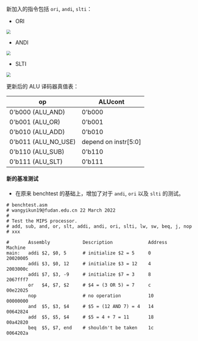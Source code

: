 

新加入的指令包括 `ori`, `andi`, `slti`：

- ORI

<img src="https://cdn.jsdelivr.net/gh/ekonwang/images@master/img/ori.png" style="zoom:70%;" />

- ANDI

<img src="https://cdn.jsdelivr.net/gh/ekonwang/images@master/img/andi.png" style="zoom:70%;" />

- SLTI

<img src="https://cdn.jsdelivr.net/gh/ekonwang/images@master/img/slti.png" style="zoom:70%;"/>

更新后的 ALU 译码器真值表：

| op                  | ALUcont              |
| ------------------- | -------------------- |
| 0'b000 (ALU_AND)    | 0'b000               |
| 0'b001 (ALU_OR)     | 0'b001               |
| 0'b010 (ALU_ADD)    | 0'b010               |
| 0'b011 (ALU_NO_USE) | depend on instr[5:0] |
| 0'b110 (ALU_SUB)    | 0'b110               |
| 0'b111 (ALU_SLT)    | 0'b111               |

#### 新的基准测试

- 在原来 benchtest 的基础上，增加了对于 `andi`, `ori` 以及 `slti` 的测试。

```assembly
# benchtest.asm
# wangyikun19@fudan.edu.cn 22 March 2022
#
# Test the MIPS processor.
# add, sub, and, or, slt, addi, andi, ori, slti, lw, sw, beq, j, nop
# xxx

#       Assembly		    Description             Address     Machine
main:   addi $2, $0, 5      # initialize $2 = 5     0           20020005
        addi $3, $0, 12     # initialize $3 = 12    4           2003000c
        addi $7, $3, -9     # initialize $7 = 3     8           2067fff7
        or   $4, $7, $2     # $4 = (3 OR 5) = 7     c           00e22025
        nop                 # no operation          10          00000000
        and  $5, $3, $4     # $5 = (12 AND 7) = 4   14          00642824
        add  $5, $5, $4     # $5 = 4 + 7 = 11       18          00a42820
        beq  $5, $7, end    # shouldn't be taken    1c          0064202a
```


